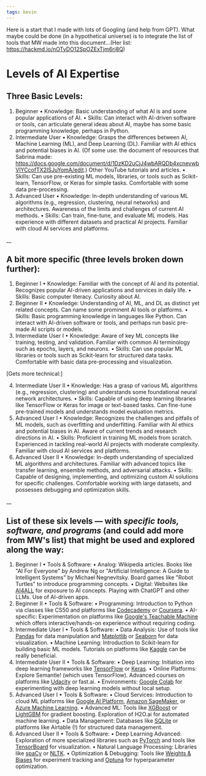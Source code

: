 ```yaml
---
tags: kevin
---
```

Here is a start that I made with lots of Googling (and help from GPT). What maybe could be done (in a hypothetical universe) is to integrate the list of tools that MW made into this document...(Her list: https://hackmd.io/nOTyDO12SpOZExTjm6rj8Q) 

# Levels of AI Expertise

## Three Basic Levels:

1.	Beginner
•	Knowledge: Basic understanding of what AI is and some popular applications of AI.
•	Skills: Can interact with AI-driven software or tools, can articulate general ideas about AI, maybe has some basic programming knowledge, perhaps in Python.
2.	Intermediate User
•	Knowledge: Grasps the differences between AI, Machine Learning (ML), and Deep Learning (DL). Familiar with AI ethics and potential biases in AI. (Of some use: the document of resources that Sabrina made: https://docs.google.com/document/d/1DzKD2uCjJ4wbARQDb4xcnevwbVlYCcofTX2ISJuYomA/edit.) Other YouTube tutorials and articles. 
•	Skills: Can use pre-existing ML models, libraries, or tools such as Scikit-learn, TensorFlow, or Keras for simple tasks. Comfortable with some data pre-processing.
3.	Advanced User
•	Knowledge: In-depth understanding of various ML algorithms (e.g., regression, clustering, neural networks) and architectures. Awareness of the limits and challenges of current AI methods.
•	Skills: Can train, fine-tune, and evaluate ML models. Has experience with different datasets and practical AI projects. Familiar with cloud AI services and platforms.

__

## A bit more specific (three levels broken down further):

1.	Beginner I
•	Knowledge: Familiar with the concept of AI and its potential. Recognizes popular AI-driven applications and services in daily life.
•	Skills: Basic computer literacy. Curiosity about AI.
2.	Beginner II
•	Knowledge: Understanding of AI, ML, and DL as distinct yet related concepts. Can name some prominent AI tools or platforms.
•	Skills: Basic programming knowledge in languages like Python. Can interact with AI-driven software or tools, and perhaps run basic pre-made AI scripts or models.
3.	Intermediate User I
•	Knowledge: Aware of key ML concepts like training, testing, and validation. Familiar with common AI terminology such as epochs, layers, and neurons.
•	Skills: Can use popular ML libraries or tools such as Scikit-learn for structured data tasks. Comfortable with basic data pre-processing and visualization.

[Gets more technical:]

4.	Intermediate User II
•	Knowledge: Has a grasp of various ML algorithms (e.g., regression, clustering) and understands some foundational neural network architectures.
•	Skills: Capable of using deep learning libraries like TensorFlow or Keras for image or text-based tasks. Can fine-tune pre-trained models and understands model evaluation metrics.
5.	Advanced User I
•	Knowledge: Recognizes the challenges and pitfalls of ML models, such as overfitting and underfitting. Familiar with AI ethics and potential biases in AI. Aware of current trends and research directions in AI.
•	Skills: Proficient in training ML models from scratch. Experienced in tackling real-world AI projects with moderate complexity. Familiar with cloud AI services and platforms.
6.	Advanced User II
•	Knowledge: In-depth understanding of specialized ML algorithms and architectures. Familiar with advanced topics like transfer learning, ensemble methods, and adversarial attacks.
•	Skills: Capable of designing, implementing, and optimizing custom AI solutions for specific challenges. Comfortable working with large datasets, and possesses debugging and optimization skills.

__

## List of these six levels — with *specific tools, software, and programs* (and could add more from MW's list) that might be used and explored along the way:


1.	Beginner I
•	Tools & Software:
•	Analog: Wikipedia articles. Books like "AI For Everyone" by Andrew Ng or "Artificial Intelligence: A Guide to Intelligent Systems" by Michael Negnevitsky. Board games like "Robot Turtles" to introduce programming concepts.
•	Digital: Websites like [AI4ALL](https://ai-4-all.org/)  for exposure to AI concepts. Playing with ChatGPT and other LLMs. Use of AI-driven apps.
2.	Beginner II
•	Tools & Software:
•	Programming: Introduction to Python via classes like CS50 and platforms like [Codecademy](https://www.codecademy.com/) or [Coursera](https://www.coursera.org/).
•	AI-specific: Experimentation on platforms like [Google's Teachable Machine](https://teachablemachine.withgoogle.com/) which offers interactive/hands-on experience without requiring coding.
3.	Intermediate User I
•	Tools & Software:
•	Data Analysis: Use of tools like [Pandas](https://pandas.pydata.org/) for data manipulation and [Matplotlib](https://matplotlib.org/) or [Seaborn](https://seaborn.pydata.org/) for data visualization.
•	Machine Learning: Introduction to Scikit-learn for building basic ML models. Tutorials on platforms like [Kaggle](https://www.kaggle.com/) can be really beneficial.
4.	Intermediate User II
•	Tools & Software:
•	Deep Learning: Initiation into deep learning frameworks like [TensorFlow](https://www.tensorflow.org/) or [Keras](https://keras.io/).
•	Online Platforms: Explore Semantle! (which uses TensorFlow). Advanced courses on platforms like [Udacity](https://www.udacity.com/) or fast.ai.
•	Environments: [Google Colab](https://colab.research.google.com/) for experimenting with deep learning models without local setup.
5.	Advanced User I
•	Tools & Software:
•	Cloud Services: Introduction to cloud ML platforms like [Google AI Platform](https://colab.research.google.com/), [Amazon SageMaker](https://aws.amazon.com/sagemaker/), or [Azure Machine Learning](https://azure.microsoft.com/en-us/products/machine-learning/).
•	Advanced ML: Tools like [XGBoost](https://xgboost.readthedocs.io/en/stable/) or [LightGBM](https://lightgbm.readthedocs.io/) for gradient boosting. Exploration of H2O.ai for automated machine learning.
•	Data Management: Databases like [SQLite](https://www.sqlite.org/index.html) or platforms like Airtable (!) for structured data management.
6.	Advanced User II
•	Tools & Software:
•	Deep Learning Advanced: Exploration of more specialized libraries such as [PyTorch](https://pytorch.org/) and tools like [TensorBoard](https://www.tensorflow.org/tensorboard) for visualization.
•	Natural Language Processing: Libraries like [spaCy](https://spacy.io/) or [NLTK](https://www.nltk.org/).
•	Optimization & Debugging: Tools like [Weights & Biases](https://wandb.ai/site) for experiment tracking and [Optuna](https://optuna.org/) for hyperparameter optimization.
